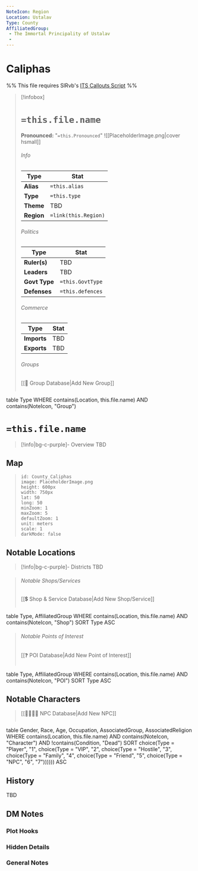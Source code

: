 ```yaml
---
NoteIcon: Region
Location: Ustalav
Type: County
AffiliatedGroup:
 - The Immortal Principality of Ustalav
 - 
---
```


# Caliphas


%% This file requires SlRvb's [ITS Callouts Script](https://github.com/SlRvb/Obsidian--ITS-Theme/blob/main/Guide/Callouts.md) %%



> [!infobox]
> # `=this.file.name`
> **Pronounced:**  "`=this.Pronounced`"
> ![[PlaceholderImage.png|cover hsmall]]
> ###### Info
> Type |  Stat |
> ---|---|
> **Alias** | `=this.alias` |
> **Type** | `=this.type` |
> **Theme** | TBD |
> **Region** | `=link(this.Region)` |
> ###### Politics
> Type |  Stat |
> ---|---|
> **Ruler(s)** | TBD |
> **Leaders** | TBD |
> **Govt Type** | `=this.GovtType` |
> **Defenses** | `=this.defences` |
> ###### Commerce
> Type |  Stat |
> ---|---|
> **Imports** | TBD |
> **Exports** | TBD |
> ###### Groups
> [[🔰 Group Database|Add New Group]]
> ```dataview
table Type
WHERE contains(Location, this.file.name) AND contains(NoteIcon, "Group")

# **`=this.file.name`**
> [!info|bg-c-purple]- Overview
TBD

## Map
> ```leaflet
> id: County_Caliphas
> image: PlaceholderImage.png
> height: 600px
> width: 750px
> lat: 50
> long: 50
> minZoom: 1
> maxZoom: 5
> defaultZoom: 1
> unit: meters
> scale: 1
> darkMode: false
> ```

## Notable Locations

> [!info|bg-c-purple]- Districts
TBD

> ###### Notable Shops/Services
> [[💲 Shop & Service Database|Add New Shop/Service]]
> ```dataview
table Type, AffiliatedGroup
WHERE contains(Location, this.file.name) AND contains(NoteIcon, "Shop")
SORT Type ASC

> ###### Notable Points of Interest
> [[❓ POI Database|Add New Point of Interest]]
> ```dataview
table Type, AffiliatedGroup
WHERE contains(Location, this.file.name) AND contains(NoteIcon, "POI")
SORT Type ASC

## Notable Characters

> [[👨‍👩‍👧‍👦 NPC Database|Add New NPC]]
> ```dataview
table Gender, Race, Age, Occupation, AssociatedGroup, AssociatedReligion
WHERE contains(Location, this.file.name) AND contains(NoteIcon, "Character") AND !contains(Condition, "Dead")
SORT choice(Type = "Player", "1", choice(Type = "VIP", "2", choice(Type = "Hostile", "3", choice(Type = "Family", "4", choice(Type = "Friend", "5", choice(Type = "NPC", "6", "7")))))) ASC

## History
TBD

## DM Notes
### Plot Hooks


### Hidden Details


### General Notes